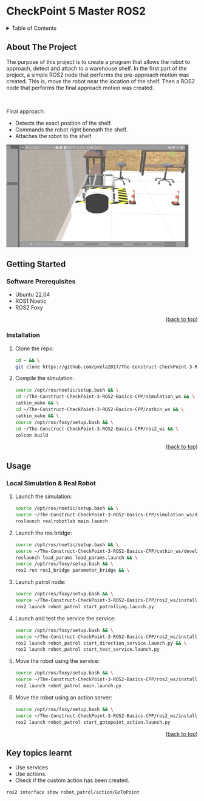 # CheckPoint 5 Master ROS2

<a name="readme-top"></a>

<!-- TABLE OF CONTENTS -->
<details>
  <summary>Table of Contents</summary>
  <ol>
    <li>
      <a href="#about-the-project">About The Project</a>
    </li>
    <li>
      <a href="#getting-started">Getting Started</a>
      <ul>
        <li><a href="#software-prerequisites">Software Prerequisites</a></li>
        <li><a href="#hardware-prerequisites">Hardware Prerequisites</a></li>
        <li><a href="#installation">Installation</a></li>
      </ul>
    </li>
    <li><a href="#usage">Usage</a></li>
    <li><a href="#real-robot">Real Robot</a></li>
  </ol>
</details>


## About The Project
The purpose of this project is to create a program that allows the robot to approach, detect and attach to a warehouse shelf.
In the first part of the project, a simple ROS2 node that performs the pre-approach motion was created. This is, move the robot near the location of the shelf. Then a ROS2 node that performs the final approach motion was created. 

</br>

Final approach:
* Detects the exact position of the shelf.
* Commands the robot right beneath the shelf.
* Attaches the robot to the shelf.

![This is an image](images/preview.gif)

<!-- GETTING STARTED -->
## Getting Started

### Software Prerequisites
* Ubuntu 22.04
* ROS1 Noetic
* ROS2 Foxy

<p align="right">(<a href="#readme-top">back to top</a>)</p>

<!-- INSTALLATION -->
### Installation
1. Clone the repo:
   ```sh
   cd ~ && \
   git clone https://github.com/pvela2017/The-Construct-CheckPoint-3-ROS2-Basics-CPP
   ```
2. Compile the simulation:
   ```sh
   source /opt/ros/noetic/setup.bash && \
   cd ~/The-Construct-CheckPoint-3-ROS2-Basics-CPP/simulation_ws && \
   catkin_make && \
   cd ~/The-Construct-CheckPoint-3-ROS2-Basics-CPP/catkin_ws && \
   catkin_make && \
   source /opt/ros/foxy/setup.bash && \
   cd ~/The-Construct-CheckPoint-3-ROS2-Basics-CPP/ros2_ws && \
   colcon build
   ```
     
<p align="right">(<a href="#readme-top">back to top</a>)</p>


<!-- USAGE -->
## Usage
### Local Simulation & Real Robot
1. Launch the simulation:
   ```sh
   source /opt/ros/noetic/setup.bash && \
   source ~/The-Construct-CheckPoint-3-ROS2-Basics-CPP/simulation_ws/devel/setup.bash && \
   roslaunch realrobotlab main.launch
   ```
2. Launch the ros bridge:
   ```sh
   source /opt/ros/noetic/setup.bash && \
   source ~/The-Construct-CheckPoint-3-ROS2-Basics-CPP/catkin_ws/devel/setup.bash && \
   roslaunch load_params load_params.launch && \
   source /opt/ros/foxy/setup.bash && \
   ros2 run ros1_bridge parameter_bridge && \
   ```
3. Launch patrol node:
   ```sh
   source /opt/ros/foxy/setup.bash && \
   source ~/The-Construct-CheckPoint-3-ROS2-Basics-CPP/ros2_ws/install/setup.bash && \
   ros2 launch robot_patrol start_patrolling.launch.py
   ```
4. Launch and test the service the service:
   ```sh
   source /opt/ros/foxy/setup.bash && \
   source ~/The-Construct-CheckPoint-3-ROS2-Basics-CPP/ros2_ws/install/setup.bash && \
   ros2 launch robot_patrol start_direction_service.launch.py && \
   ros2 launch robot_patrol start_test_service.launch.py
   ```
5. Move the robot using the service:
   ```sh
   source /opt/ros/foxy/setup.bash && \
   source ~/The-Construct-CheckPoint-3-ROS2-Basics-CPP/ros2_ws/install/setup.bash && \
   ros2 launch robot_patrol main.launch.py
   
   ```
6. Move the robot using an action server:
   ```sh
   source /opt/ros/foxy/setup.bash && \
   source ~/The-Construct-CheckPoint-3-ROS2-Basics-CPP/ros2_ws/install/setup.bash && \
   ros2 launch robot_patrol start_gotopoint_action.launch.py
   ```

<p align="right">(<a href="#readme-top">back to top</a>)</p>



<!-- KEYS -->
## Key topics learnt
* Use services
* Use actions.
* Check if the custom action has been created.
```sh
ros2 interface show robot_patrol/action/GoToPoint
```
